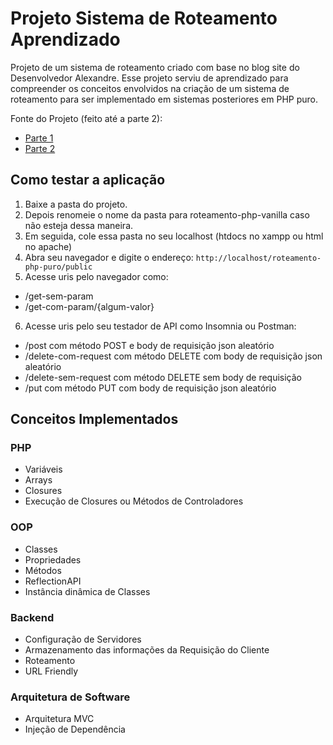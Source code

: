 # Projeto Sistema de Roteamento Aprendizado

Projeto de um sistema de roteamento criado com base no blog site do Desenvolvedor Alexandre. Esse projeto serviu de aprendizado para compreender os conceitos envolvidos na criação de um sistema de roteamento para ser implementado em sistemas posteriores em PHP puro.

Fonte do Projeto (feito até a parte 2): 
* [Parte 1](https://paginadoale.com.br/2024/09/sistema-de-rotas-mvc-em-php-8-parte-1/)
* [Parte 2](https://paginadoale.com.br/2024/09/sistema-de-rotas-mvc-em-php-8-parte-2/)


## Como testar a aplicação

1. Baixe a pasta do projeto.
2. Depois renomeie o nome da pasta para roteamento-php-vanilla caso não esteja dessa maneira.
3. Em seguida, cole essa pasta no seu localhost (htdocs no xampp ou html no apache)
4. Abra seu navegador e digite o endereço: `http://localhost/roteamento-php-puro/public`
5. Acesse uris pelo navegador como: 

* /get-sem-param
* /get-com-param/{algum-valor}

6. Acesse uris pelo seu testador de API como Insomnia ou Postman:

* /post com método POST e body de requisição json aleatório
* /delete-com-request com método DELETE com body de requisição json aleatório
* /delete-sem-request com método DELETE sem body de requisição 
* /put com método PUT com body de requisição json aleatório

## Conceitos Implementados 

### PHP

* Variáveis
* Arrays
* Closures
* Execução de Closures ou Métodos de Controladores

### OOP

* Classes
* Propriedades
* Métodos
* ReflectionAPI
* Instância dinâmica de Classes

### Backend

* Configuração de Servidores
* Armazenamento das informações da Requisição do Cliente
* Roteamento 
* URL Friendly

### Arquitetura de Software

* Arquitetura MVC
* Injeção de Dependência

